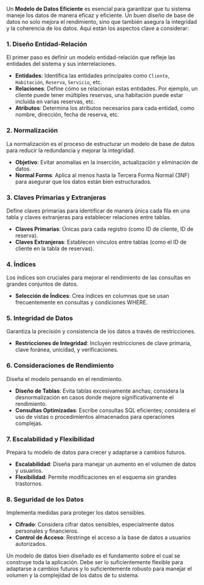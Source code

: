 Un **Modelo de Datos Eficiente** es esencial para garantizar que tu sistema maneje los datos de manera eficaz y eficiente. Un buen diseño de base de datos no solo mejora el rendimiento, sino que también asegura la integridad y la coherencia de los datos. Aquí están los aspectos clave a considerar:

### 1. Diseño Entidad-Relación

El primer paso es definir un modelo entidad-relación que refleje las entidades del sistema y sus interrelaciones.

* **Entidades**: Identifica las entidades principales como `Cliente`, `Habitación`, `Reserva`, `Servicio`, etc.
* **Relaciones**: Define cómo se relacionan estas entidades. Por ejemplo, un cliente puede tener múltiples reservas, una habitación puede estar incluida en varias reservas, etc.
* **Atributos**: Determina los atributos necesarios para cada entidad, como nombre, dirección, fecha de reserva, etc.

### 2. Normalización

La normalización es el proceso de estructurar un modelo de base de datos para reducir la redundancia y mejorar la integridad.

* **Objetivo**: Evitar anomalías en la inserción, actualización y eliminación de datos.
* **Normal Forms**: Aplica al menos hasta la Tercera Forma Normal (3NF) para asegurar que los datos están bien estructurados.

### 3. Claves Primarias y Extranjeras

Define claves primarias para identificar de manera única cada fila en una tabla y claves extranjeras para establecer relaciones entre tablas.

* **Claves Primarias**: Únicas para cada registro (como ID de cliente, ID de reserva).
* **Claves Extranjeras**: Establecen vínculos entre tablas (como el ID de cliente en la tabla de reservas).

### 4. Índices

Los índices son cruciales para mejorar el rendimiento de las consultas en grandes conjuntos de datos.

* **Selección de Índices**: Crea índices en columnas que se usan frecuentemente en consultas y condiciones WHERE.

### 5. Integridad de Datos

Garantiza la precisión y consistencia de los datos a través de restricciones.

* **Restricciones de Integridad**: Incluyen restricciones de clave primaria, clave foránea, unicidad, y verificaciones.

### 6. Consideraciones de Rendimiento

Diseña el modelo pensando en el rendimiento.

* **Diseño de Tablas**: Evita tablas excesivamente anchas; considera la desnormalización en casos donde mejore significativamente el rendimiento.
* **Consultas Optimizadas**: Escribe consultas SQL eficientes; considera el uso de vistas o procedimientos almacenados para operaciones complejas.

### 7. Escalabilidad y Flexibilidad

Prepara tu modelo de datos para crecer y adaptarse a cambios futuros.

* **Escalabilidad**: Diseña para manejar un aumento en el volumen de datos y usuarios.
* **Flexibilidad**: Permite modificaciones en el esquema sin grandes trastornos.

### 8. Seguridad de los Datos

Implementa medidas para proteger los datos sensibles.

* **Cifrado**: Considera cifrar datos sensibles, especialmente datos personales y financieros.
* **Control de Acceso**: Restringe el acceso a la base de datos a usuarios autorizados.

Un modelo de datos bien diseñado es el fundamento sobre el cual se construye toda la aplicación. Debe ser lo suficientemente flexible para adaptarse a cambios futuros y lo suficientemente robusto para manejar el volumen y la complejidad de los datos de tu sistema.
